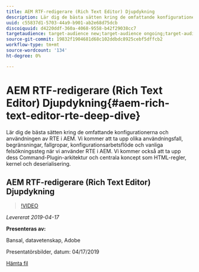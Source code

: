 ```yaml
---
title: AEM RTF-redigerare (Rich Text Editor) Djupdykning
description: Lär dig de bästa sätten kring de omfattande konfigurationerna och användningen av RTE i AEM. Vi kommer att ta upp olika användningsfall, begränsningar, fallgropar, konfigurationsarbetsflöde och vanliga felsökningssteg när vi använder RTE i AEM. Vi kommer också att ta upp dess Command-Plugin-arkitektur och centrala koncept som HTML-regler, kernel och deserialisering.
uuid: c55837d1-5703-44a9-b901-ab2e68d75dcb
discoiquuid: d4220ddf-360a-4068-9558-b42f29038cc7
targetaudience: target-audience new;target-audience ongoing;target-audience upgrader
source-git-commit: 19832f1904681d68c102ddbdc8925cebf5dffcb2
workflow-type: tm+mt
source-wordcount: '134'
ht-degree: 0%

---
```



# AEM RTF-redigerare (Rich Text Editor) Djupdykning{#aem-rich-text-editor-rte-deep-dive}

Lär dig de bästa sätten kring de omfattande konfigurationerna och användningen av RTE i AEM. Vi kommer att ta upp olika användningsfall, begränsningar, fallgropar, konfigurationsarbetsflöde och vanliga felsökningssteg när vi använder RTE i AEM. Vi kommer också att ta upp dess Command-Plugin-arkitektur och centrala koncept som HTML-regler, kernel och deserialisering.

## AEM RTF-redigerare (Rich Text Editor) Djupdykning

>[!VIDEO](https://video.tv.adobe.com/v/27087/?quality=9)

*Levererat 2019-04-17*

**Presenteras av:**

 Bansal, datavetenskap, Adobe

Presentatörsbilder, datum: 04/17/2019

[Hämta fil](assets/aem-gems-aem-rte-04172019.pdf)
